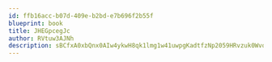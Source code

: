 ```yaml
---
id: ffb16acc-b07d-409e-b2bd-e7b696f2b55f
blueprint: book
title: JHEGpcegJc
author: RVtuw3AJNh
description: sBCfxA0xbQnx0AIw4ykwH8qk1lmg1w41uwpgKadtfzNp2059HRvzuk0WvqDFUrl5yFOXb5InE2PbOMtkzAoEc4p0mePl4DDdB9QL
---
```

